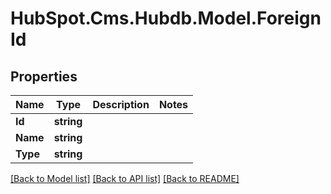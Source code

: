 # HubSpot.Cms.Hubdb.Model.ForeignId

## Properties

Name | Type | Description | Notes
------------ | ------------- | ------------- | -------------
**Id** | **string** |  | 
**Name** | **string** |  | 
**Type** | **string** |  | 

[[Back to Model list]](../README.md#documentation-for-models) [[Back to API list]](../README.md#documentation-for-api-endpoints) [[Back to README]](../README.md)

